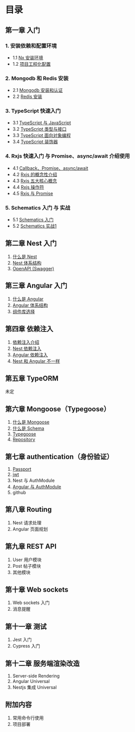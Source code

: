 # 目录

## 第一章 入门

### 1. 安装依赖和配置环境

- 1.1 [Nx 安装环境](chapter1/1.1-Nx安装环境.md)
- 1.2 [项目工程化配置](chapter1/1.2-项目工程化配置.md)

### 2. Mongodb 和 Redis 安装

- 2.1 [Mongodb 安装和认证](chapter1/2.1-Mongodb安装.md)
- 2.2 [Redis 安装](chapter1/2.2-Redis安装.md)

### 3. TypeScript 快速入门

- 3.1 [TypeScript 与 JavaScript](chapter1/3.1-TypeScript与JavaScript.md)
- 3.2 [TypeScript 类型与接口](chapter1/3.2-TypeScript类型与接口.md)
- 3.3 [TypeScript 面向对象编程](chapter1/3.3-TypeScript面向对象编程.md)
- 3.4 [TypeScript 装饰器](chapter1/3.4-TypeScript装饰器.md)

### 4. Rxjs 快速入门 与 Promise、async/await 介绍使用

- 4.1 [Callback、Promise、async/await](chapter1/4.1-callback-promise-async-await.md)
- 4.2 [Rxjs 的概念性介绍](chapter1/4.2-Rxjs基础入门.md)
- 4.3 [Rxjs 五大核心概念](chapter1/4.3-Rxjs核心概念.md)
- 4.4 [Rxjs 操作符](chapter1/4.4-Rxjs操作符.md)
- 4.5 [Rxjs 与 Promise](chapter1/4.5-Rxjs-or-Promise.md)

### 5. Schematics 入门 与 实战

- 5.1 [Schematics 入门](chapter1/5.1-Schematics入门.md)
- 5.2 [Schematics 实战1](chapter1/5.2-Schematics实战1.md)

## 第二章 Nest 入门

1. [什么是 Nest](chapter2/2.1-什么是Nest.md)
2. [Nest 体系结构](chapter2/2.2-Nest体系结构.md)
3. [OpenAPI (Swagger)](chapter2/2.3-OpenAPI-Swagger.md)

## 第三章 Angular 入门

1. [什么是 Angular](chapter3/3.1-什么是Angular.md)
2. [Angular 体系结构](chapter3/3.2-Angular体系结构.md)
3. [组件库选择](chapter3/3.3-组件库选择.md)

## 第四章 依赖注入

1. [依赖注入介绍](chapter4/4.1-依赖注入介绍.md)
2. [Nest 依赖注入](chapter4/4.2-Nest依赖注入.md)
3. [Angular 依赖注入](chapter4/4.3-Angular依赖注入.md)
4. [Nest 和 Angular 不一样](chapter4/4.4-Nest和Angular不一样.md)

## 第五章 TypeORM

未定

## 第六章 Mongoose（Typegoose）

1. [什么是 Mongoose](chapter6/6.1-什么是Mongoose.md)
2. [什么是 Schema](chapter6/6.2-什么是Schema.md)
3. [Typegoose](chapter6/6.3-Typegoose.md)
4. [Repository](chapter6/6.4-Repository.md)

## 第七章 authentication（身份验证）

1. [Passport](chapter7/7.1-passport.md)
2. [jwt](chapter7/7.2-jwt.md)
3. Nest 与 AuthModule
4. [Angular 与 AuthModule](chapter7/7.3-Angular与AuthModule.md)
5. github

## 第八章 Routing

1. Nest 请求处理
2. Angular 页面规划

## 第九章 REST API

1. User 用户模块
2. Post 帖子模块
3. 其他模块

## 第十章 Web sockets

1. Web sockets 入门
2. 消息提醒

## 第十一章 测试

1. Jest 入门
2. Cypress 入门

## 第十二章 服务端渲染改造

1. Server-side Rendering
2. Angular Universal
3. Nestjs 集成 Universal

## 附加内容

1. 常用命令行使用
2. 项目部署
